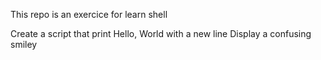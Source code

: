 This repo is an exercice for learn shell

Create a script that print Hello, World with a new line
Display a confusing smiley
